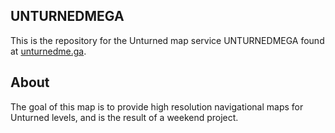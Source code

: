 ## UNTURNEDMEGA

This is the repository for the Unturned map service UNTURNEDMEGA found at [unturnedme.ga](https://unturnedme.ga).

## About

The goal of this map is to provide high resolution navigational maps for Unturned levels, and is the result of a weekend project.